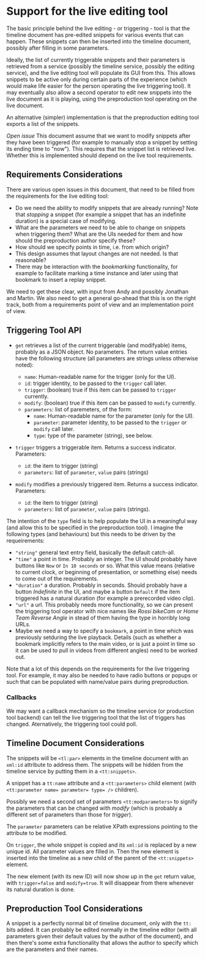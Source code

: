 # Support for the live editing tool

The basic principle behind the live editing - or triggering - tool is that the timeline document has pre-edited snippets for various events that can happen. These snippets can then be inserted into the timeline document, possibly after filling in some parameters.

Ideally, the list of currently triggerable snippets and their parameters is retrieved from a service (possibly the timeline service, possibly the editing service), and the live editing tool will populate its GUI from this. This allows snippets to be active only during certain parts of the experience (which would make life easier for the person operating the live triggering tool). It may eventually also allow a second operator to edit new snippets into the live document as it is playing, using the preproduction tool operating on the live document.

An alternative (simpler) implementation is that the preproduction editing tool exports a list of the snippets.

_Open issue_ This document assume that we want to modify snippets after they have been triggered (for example to manually stop a snippet by setting its ending time to "now"). This requires that the snippet list is retrieved live. Whether this is implemented should depend on the live tool requirements.

## Requirements Considerations

There are various open issues in this document, that need to be filled from the requirements for the live editing tool:

- Do we need the ability to modify snippets that are already running? Note that _stopping_ a snippet (for example a snippet that has an indefinite duration) is a special case of modifying.
- What are the parameters we need to be able to change on snippets when triggering them? What are the UIs needed for them and how should the preproduction author specify these?
- How should we specify points in time, i.e. from which origin?
- This design assumes that layout changes are not needed. Is that reasonable?
- There may be interaction with the _bookmarking_ functionality, for example to facilitate marking a time instance and later using that bookmark to insert a replay snippet.

We need to get these clear, with input from Andy and possibly Jonathan and Martin. We also need to get a general go-ahead that this is on the right track, both from a requirements point of view and an implementation point of view.

## Triggering Tool API

- `get` retrieves a list of the current triggerable (and modifyable) items, probably as a JSON object. No parameters. The return value entries have the following structure (all parameters are strings unless otherwise noted):

	- `name`: Human-readable name for the trigger (only for the UI).
	- `id`: trigger identity, to be passed to the `trigger` call later.
	- `trigger`: (boolean) true if this item can be passed to `trigger` currently.
	- `modify`: (boolean) true if this item can be passed to `modify` currently.
	- `parameters`: list of paremeters, of the form:
		- `name`: Human-readable name for the parameter (only for the UI).
		- `parameter`: parameter identity, to be passed to the `trigger` or `modify` call later.
		- `type`: type of the parameter (string), see below.
- `trigger` triggers a triggerable item. Returns a success indicator. Parameters:
	- `id`: the item to trigger (string)
	- `parameters`: list of `parameter`, `value` pairs (strings)
- `modify` modifies a previously triggered item. Returns a success indicator.  Parameters:
	- `id`: the item to trigger (string)
	- `parameters`: list of `parameter`, `value` pairs (strings).

The intention of the `type` field is to help populate the UI in a meaningful way (and allow this to be specified in the preproduction tool). I imagine the following types (and behaviours) but this needs to be driven by the requeirements:

- `"string"` general text entry field, basically the default catch-all.
- `"time"` a point in time. Probably an integer. The UI should probably have buttons like  `Now` or `In 10 seconds` or so. What this value means (relative to current clock, or beginning of presentation, or something else) needs to come out of the requirements.
- `"duration"` a duration. Probably in seconds. Should probably have a button _Indefinite_ in the UI, and maybe a button `Default` if the item triggered has a natural duration (for example a prerecorded video clip).
- `"url"` a url. This probably needs more functionality, so we can present the triggering tool operator with nice names like _Rossi bikeCam_ or _Home Team Reverse Angle_ in stead of them having the type in horribly long URLs.
- Maybe we need a way to specify a `bookmark`, a point in time which was previously setduring the live playback. Details (such as whether a bookmark implicitly refers to the main video, or is just a point in time so it can be used to pull in videos from different angles) need to be worked out.

Note that a lot of this depends on the requirements for the live triggering tool. For example, it may also be needed to have radio buttons or popups or such that can be populated with name/value pairs during preproduction.

### Callbacks

We may want a callback mechanism so the timeline service (or production tool backend) can tell the live triggering tool that the list of triggers has changed. Aternatively, the triggering tool could poll.

## Timeline Document Considerations

The snippets will be `<tl:par>` elements in the timeline document with an `xml:id` attribute to address them. The snippets will be hidden from the timeline service by putting them in a `<tt:snippets>`. 

A snippet has a `tt:name` attribute and a `<tt:parameters>` child element (with `<tt:parameter name= parameter= type= />` children).

Possibly we need a second set of parameters `<tt:modparameters>` to signify the parameters that can be changed with _modify_ (which is probably a different set of parameters than those for _trigger_).

The `parameter` parameters can be relative XPath expressions pointing to the attribute to be modified.

On `trigger`, the whole snippet is copied and its `xml:id` is replaced by a new unique id. All parameter values are filled in. Then the new element is inserted into the timeline as a new child of the parent of the `<tt:snippets>` element.

The new element (with its new ID) will now show up in the `get` return value, with `trigger=false` and `modify=true`. It will disappear from there whenever its natural duration is done.

## Preproduction Tool Considerations

A snippet is a perfectly normal bit of timeline document, only with the `tt:` bits added. It can probably be edited normally in the timeline editor (with all parameters given their default values by the author of the document), and then there's some extra functionality that allows the author to specify which are the parameters and their names.



